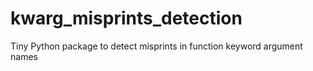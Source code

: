 # kwarg_misprints_detection
Tiny Python package to detect misprints in function keyword argument names
